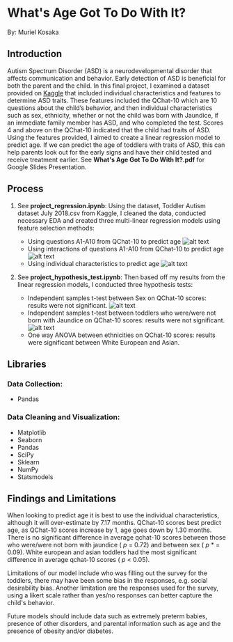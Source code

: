 # What's Age Got To Do With It?
By: Muriel Kosaka

## Introduction

Autism Spectrum Disorder (ASD) is a neurodevelopmental disorder that affects communication and behavior. Early detection of ASD is beneficial for both the parent and the child. In this final project, I examined a dataset provided on [Kaggle](https://www.kaggle.com/fabdelja/autism-screening-for-toddlers) that included individual characteristics and features to determine ASD traits. These features included the QChat-10 which are 10 questions about the child’s behavior, and then individual characteristics such as sex, ethnicity, whether or not the child was born with Jaundice, if an immediate family member has ASD, and who completed the test. Scores 4 and above on the QChat-10 indicated that the child had traits of ASD. Using the features provided, I aimed to create a linear regression model to predict age.
If we can predict the age of toddlers with traits of ASD, this can help parents look out for the early signs and have their child tested and receive treatment earlier. See **What's Age Got To Do With It?.pdf** for Google Slides Presentation.

## Process

1) See **project_regression.ipynb**: Using the dataset, Toddler Autism dataset July 2018.csv from Kaggle, I cleaned the data, conducted necessary EDA and created three multi-linear regression models using feature selection methods: 

    - Using questions A1-A10 from QChat-10 to predict age
        ![alt text](https://github.com/mkosaka1/Module_2_Project/blob/master/project_regression_png_files/A1_A10_FinalModel.png)
    - Using interactions of questions A1-A10 from QChat-10 to 
        predict age
        ![alt text](https://github.com/mkosaka1/Module_2_Project/blob/master/project_regression_png_files/Interaction_FinalModel.png)
    - Using individual characteristics to predict age
        ![alt text](https://github.com/mkosaka1/Module_2_Project/blob/master/project_regression_png_files/Individual_Characteristics_FinalModel.png)
        
2) See **project_hypothesis_test.ipynb**: Then based off my results from the linear regression models, I conducted three hypothesis tests:

    - Independent samples t-test between Sex on QChat-10 
        scores: results were not significant. 
        ![alt text](https://github.com/mkosaka1/Module_2_Project/blob/master/project_hypothesis_tests_png_files/sex_qchat_score.png)
    - Independent samples t-test between toddlers who 
        were/were not born with Jaundice on QChat-10 scores: 
        results were not significant.
        ![alt text]()
    - One way ANOVA between ethnicities on QChat-10 scores: 
        results were significant between White European and 
        Asian.


## Libraries

### Data Collection:

- Pandas

### Data Cleaning and Visualization:

- Matplotlib
- Seaborn
- Pandas
- SciPy
- Sklearn
- NumPy
- Statsmodels

## Findings and Limitations

When looking to predict age it is best to use the individual characteristics, although it will over-estimate by 7.17 months. QChat-10 scores best predict age, as QChat-10 scores increase by 1, age goes down by 1.30 months. There is no significant difference in average qchat-10 scores between those who were/were not born with jaundice ( *p*  = 0.72) and between sex ( *p* * = 0.09). White european and asian toddlers had the most significant difference in average qchat-10 scores ( *p*  < 0.05). 

Limitations of our model include who was filling out the survey for the toddlers, there may have been some bias in the responses, e.g. social desirability bias. Another limitation are the responses used for the survey, using a likert scale rather than yes/no responses can better capture the child's behavior.

Future models should include data such as extremely preterm babies, presence of other disorders, and parental information such as age and the presence of obesity and/or diabetes.

